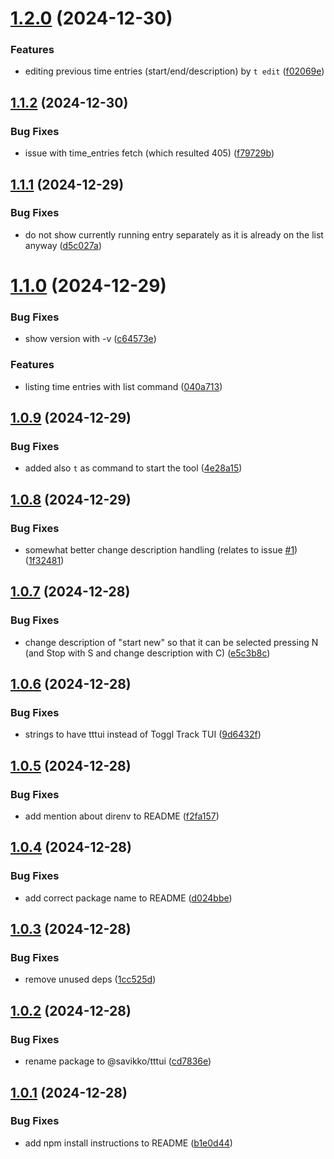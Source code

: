# [1.2.0](https://github.com/savikko/tttui/compare/v1.1.2...v1.2.0) (2024-12-30)


### Features

* editing previous time entries (start/end/description) by `t edit` ([f02069e](https://github.com/savikko/tttui/commit/f02069ecca7eedfce135c96ade822eef8f8b64ba))

## [1.1.2](https://github.com/savikko/tttui/compare/v1.1.1...v1.1.2) (2024-12-30)


### Bug Fixes

* issue with time_entries fetch (which resulted 405) ([f79729b](https://github.com/savikko/tttui/commit/f79729bfe1256fe5e87c1271fe9bcd11f2bc2483))

## [1.1.1](https://github.com/savikko/tttui/compare/v1.1.0...v1.1.1) (2024-12-29)


### Bug Fixes

* do not show currently running entry separately as it is already on the list anyway ([d5c027a](https://github.com/savikko/tttui/commit/d5c027a28450faee9c1b4656a9e549ddbc26667e))

# [1.1.0](https://github.com/savikko/tttui/compare/v1.0.9...v1.1.0) (2024-12-29)


### Bug Fixes

* show version with -v ([c64573e](https://github.com/savikko/tttui/commit/c64573ec696d1478b652035683e81ef48f0f3903))


### Features

* listing time entries with list command ([040a713](https://github.com/savikko/tttui/commit/040a71346baf71fd537470a3a77600635aab1a4f))

## [1.0.9](https://github.com/savikko/tttui/compare/v1.0.8...v1.0.9) (2024-12-29)


### Bug Fixes

* added also `t` as command to start the tool ([4e28a15](https://github.com/savikko/tttui/commit/4e28a1532aa563530bcf71a26af930750eca828e))

## [1.0.8](https://github.com/savikko/tttui/compare/v1.0.7...v1.0.8) (2024-12-29)


### Bug Fixes

* somewhat better change description handling (relates to issue [#1](https://github.com/savikko/tttui/issues/1)) ([1f32481](https://github.com/savikko/tttui/commit/1f32481ba6865207faa1dcecfc6f28ac76ca54d3))

## [1.0.7](https://github.com/savikko/tttui/compare/v1.0.6...v1.0.7) (2024-12-28)


### Bug Fixes

* change description of "start new" so that it can be selected pressing N (and Stop with S and change description with C) ([e5c3b8c](https://github.com/savikko/tttui/commit/e5c3b8c00a82c0bb55f1e92360ee27395c465340))

## [1.0.6](https://github.com/savikko/tttui/compare/v1.0.5...v1.0.6) (2024-12-28)


### Bug Fixes

* strings to have tttui instead of Toggl Track TUI ([9d6432f](https://github.com/savikko/tttui/commit/9d6432fc172194192742e2b67c9818ba15a8ae88))

## [1.0.5](https://github.com/savikko/tttui/compare/v1.0.4...v1.0.5) (2024-12-28)


### Bug Fixes

* add mention about direnv to README ([f2fa157](https://github.com/savikko/tttui/commit/f2fa1579877503fc394807f515efdc5c54736b3b))

## [1.0.4](https://github.com/savikko/tttui/compare/v1.0.3...v1.0.4) (2024-12-28)


### Bug Fixes

* add correct package name to README ([d024bbe](https://github.com/savikko/tttui/commit/d024bbec9f042fea14eeca7e8e6dc8671b6b46c4))

## [1.0.3](https://github.com/savikko/tttui/compare/v1.0.2...v1.0.3) (2024-12-28)


### Bug Fixes

* remove unused deps ([1cc525d](https://github.com/savikko/tttui/commit/1cc525d4e4c15b5e96b7eec14dc87b1010700c38))

## [1.0.2](https://github.com/savikko/tttui/compare/v1.0.1...v1.0.2) (2024-12-28)


### Bug Fixes

* rename package to @savikko/tttui ([cd7836e](https://github.com/savikko/tttui/commit/cd7836e6596a58aa56d195c7d54de2b5ce913627))

## [1.0.1](https://github.com/savikko/tttui/compare/v1.0.0...v1.0.1) (2024-12-28)


### Bug Fixes

* add npm install instructions to README ([b1e0d44](https://github.com/savikko/tttui/commit/b1e0d44223bce22cd37d65c0a59748ae66b6bd1f))
